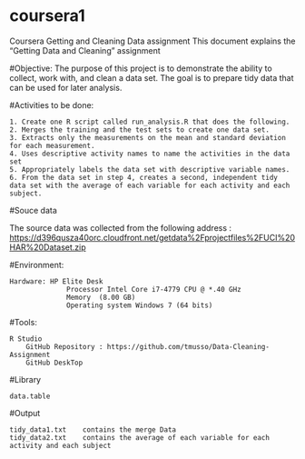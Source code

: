 # coursera1

Coursera Getting and Cleaning Data assignment 
This document explains the “Getting Data and Cleaning” assignment 

#Objective:
   The purpose of this project is to demonstrate the ability to collect, work with, and clean a data set. 
   The goal is to prepare tidy data that can be used for later analysis.

#Activities to be done:

	1. Create one R script called run_analysis.R that does the following.
	2. Merges the training and the test sets to create one data set.
	3. Extracts only the measurements on the mean and standard deviation for each measurement.
	4. Uses descriptive activity names to name the activities in the data set
	5. Appropriately labels the data set with descriptive variable names.
	6. From the data set in step 4, creates a second, independent tidy data set with the average of each variable for each activity and each subject.
 
#Souce data

   The source data was collected from the following address :
      https://d396qusza40orc.cloudfront.net/getdata%2Fprojectfiles%2FUCI%20HAR%20Dataset.zip

#Environment:

	Hardware: HP Elite Desk 
                  Processor Intel Core i7-4779 CPU @ *.40 GHz
                  Memory  (8.00 GB)
                  Operating system Windows 7 (64 bits)
#Tools:

	R Studio 
        GitHub Repository : https://github.com/tmusso/Data-Cleaning-Assignment
        GitHub DeskTop

#Library

	data.table

#Output


    tidy_data1.txt    contains the merge Data
    tidy_data2.txt    contains the average of each variable for each activity and each subject
